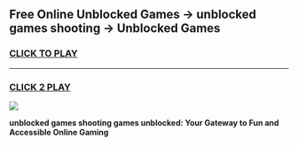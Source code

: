
## Free Online Unblocked Games → unblocked games shooting → Unblocked Games
<h3>
<a href="https://premium.freeplayer.one?title=unblocked_games_shooting&ref=21F">CLICK TO PLAY</a></h3>
<hr>

<h3>
<a href="https://premium.freeplayer.one?title=unblocked_games_shooting&ref=21F">CLICK 2 PLAY</a>
  
</h3>

<a href="https://premium.freeplayer.one?title=unblocked_games_shooting&ref=21F/"><img src="https://clearcache.store/games.png"></a>


**unblocked games shooting games unblocked: Your Gateway to Fun and Accessible Online Gaming**

